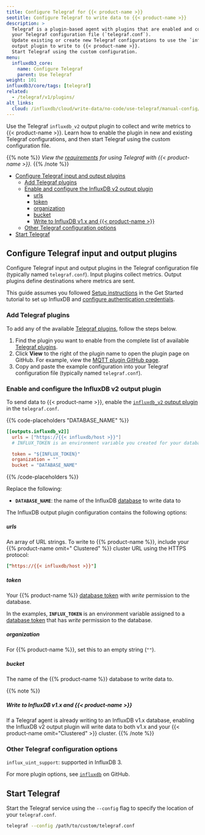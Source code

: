 ```yaml
---
title: Configure Telegraf for {{< product-name >}}
seotitle: Configure Telegraf to write data to {{< product-name >}}
description: >
  Telegraf is a plugin-based agent with plugins that are enabled and configured in
  your Telegraf configuration file (`telegraf.conf`).
  Update existing or create new Telegraf configurations to use the `influxdb_v2`
  output plugin to write to {{< product-name >}}.
  Start Telegraf using the custom configuration.
menu:
  influxdb3_core:
    name: Configure Telegraf
    parent: Use Telegraf
weight: 101
influxdb3/core/tags: [telegraf]
related:
  - /telegraf/v1/plugins/
alt_links:
  cloud: /influxdb/cloud/write-data/no-code/use-telegraf/manual-config/
---
```


Use the Telegraf `influxdb_v2` output plugin to collect and write metrics to
{{< product-name >}}.
Learn how to enable the plugin in new and
existing Telegraf configurations,
and then start Telegraf using the custom configuration file.

{{% note %}}
_View the [requirements](/influxdb3/core/write-data/use-telegraf#requirements)
for using Telegraf with {{< product-name >}}._
{{% /note %}}

<!-- TOC -->

- [Configure Telegraf input and output plugins](#configure-telegraf-input-and-output-plugins)
  - [Add Telegraf plugins](#add-telegraf-plugins)
  - [Enable and configure the InfluxDB v2 output plugin](#enable-and-configure-the-influxdb-v2-output-plugin)
      - [urls](#urls)
      - [token](#token)
      - [organization](#organization)
      - [bucket](#bucket)
      - [Write to InfluxDB v1.x and {{< product-name >}}](#write-to-influxdb-v1x-and-influxdb-clustered)
  - [Other Telegraf configuration options](#other-telegraf-configuration-options)
- [Start Telegraf](#start-telegraf)

## Configure Telegraf input and output plugins

Configure Telegraf input and output plugins in the Telegraf configuration file (typically named `telegraf.conf`).
Input plugins collect metrics.
Output plugins define destinations where metrics are sent.

This guide assumes you followed [Setup instructions](/influxdb3/core/get-started/setup/) in the Get Started tutorial
to set up InfluxDB and [configure authentication credentials](/influxdb3/core/get-started/setup/?t=Telegraf).

### Add Telegraf plugins

To add any of the available [Telegraf plugins](/telegraf/v1/plugins/), follow the steps below.

1.  Find the plugin you want to enable from the complete list of available
    [Telegraf plugins](/telegraf/v1/plugins/).
2.  Click **View** to the right of the plugin name to open the plugin page on GitHub.
    For example, view the [MQTT plugin GitHub page](https://github.com/influxdata/telegraf/blob/master/plugins/inputs/mqtt_consumer/README.md).
3.  Copy and paste the example configuration into your Telegraf configuration file
    (typically named `telegraf.conf`).

### Enable and configure the InfluxDB v2 output plugin

To send data to {{< product-name >}}, enable the
[`influxdb_v2` output plugin](https://github.com/influxdata/telegraf/blob/master/plugins/outputs/influxdb_v2/README.md)
in the `telegraf.conf`.

{{% code-placeholders "DATABASE_NAME" %}}
```toml
[[outputs.influxdb_v2]]
  urls = ["https://{{< influxdb/host >}}"]
  # INFLUX_TOKEN is an environment variable you created for your database WRITE token

  token = "${INFLUX_TOKEN}"
  organization = ""
  bucket = "DATABASE_NAME"
```
{{% /code-placeholders %}}

Replace the following:

- **`DATABASE_NAME`**: the name of the InfluxDB [database](/influxdb3/core/admin/databases/) to write data to

The InfluxDB output plugin configuration contains the following options:

##### urls

An array of URL strings.
To write to {{% product-name %}}, include your {{% product-name omit=" Clustered" %}} cluster URL using the HTTPS protocol:

```toml
["https://{{< influxdb/host >}}"]
```

##### token

Your {{% product-name %}} [database token](/influxdb3/core/admin/tokens/#database-tokens) with _write_ permission to the database.

In the examples, **`INFLUX_TOKEN`** is an environment variable assigned to a [database token](/influxdb3/core/admin/tokens/#database-tokens) that has _write_ permission to the database.

##### organization

For {{% product-name %}}, set this to an empty string (`""`).

##### bucket

The name of the {{% product-name %}} database to write data to.

{{% note %}}
##### Write to InfluxDB v1.x and {{< product-name >}}

If a Telegraf agent is already writing to an InfluxDB v1.x database,
enabling the InfluxDB v2 output plugin will write data to both v1.x and your {{< product-name omit="Clustered" >}} cluster.
{{% /note %}}

### Other Telegraf configuration options

`influx_uint_support`: supported in InfluxDB 3.

For more plugin options, see [`influxdb`](https://github.com/influxdata/telegraf/blob/master/plugins/outputs/influxdb/README.md) on GitHub.

## Start Telegraf

Start the Telegraf service using the `--config` flag to specify the location of your `telegraf.conf`.

```sh
telegraf --config /path/to/custom/telegraf.conf
```
